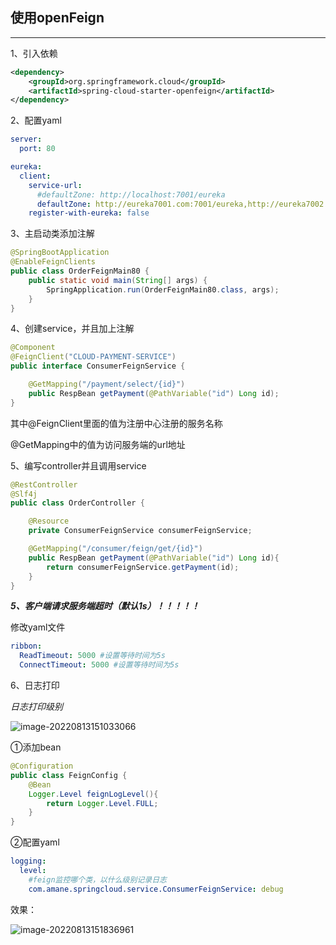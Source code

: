 ## 使用openFeign

****

1、引入依赖

```xml
<dependency>
    <groupId>org.springframework.cloud</groupId>
    <artifactId>spring-cloud-starter-openfeign</artifactId>
</dependency>
```

2、配置yaml

```yaml
server:
  port: 80

eureka:
  client:
    service-url:
      #defaultZone: http://localhost:7001/eureka
      defaultZone: http://eureka7001.com:7001/eureka,http://eureka7002.com:7002/eureka
    register-with-eureka: false
```

3、主启动类添加注解

```java
@SpringBootApplication
@EnableFeignClients
public class OrderFeignMain80 {
    public static void main(String[] args) {
        SpringApplication.run(OrderFeignMain80.class, args);
    }
}
```

4、创建service，并且加上注解

```java
@Component
@FeignClient("CLOUD-PAYMENT-SERVICE")
public interface ConsumerFeignService {

    @GetMapping("/payment/select/{id}")
    public RespBean getPayment(@PathVariable("id") Long id);
}
```

其中@FeignClient里面的值为注册中心注册的服务名称

@GetMapping中的值为访问服务端的url地址



5、编写controller并且调用service

```java
@RestController
@Slf4j
public class OrderController {

    @Resource
    private ConsumerFeignService consumerFeignService;

    @GetMapping("/consumer/feign/get/{id}")
    public RespBean getPayment(@PathVariable("id") Long id){
        return consumerFeignService.getPayment(id);
    }
}
```

***5、客户端请求服务端超时（默认1s）！！！！！***

修改yaml文件

```yaml
ribbon:
  ReadTimeout: 5000 #设置等待时间为5s
  ConnectTimeout: 5000 #设置等待时间为5s
```

6、日志打印

*日志打印级别*

![image-20220813151033066](C:\Users\amane\AppData\Roaming\Typora\typora-user-images\image-20220813151033066.png)

①添加bean

```java
@Configuration
public class FeignConfig {
    @Bean
    Logger.Level feignLogLevel(){
        return Logger.Level.FULL;
    }
}
```

②配置yaml

```yaml
logging:
  level:
    #feign监控哪个类，以什么级别记录日志
    com.amane.springcloud.service.ConsumerFeignService: debug
```

效果：

![image-20220813151836961](C:\Users\amane\AppData\Roaming\Typora\typora-user-images\image-20220813151836961.png)


